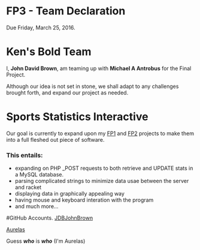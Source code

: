 # FP3 - Team Declaration
Due Friday, March 25, 2016.

# Ken's Bold Team
I, **John David Brown**, am teaming up with **Michael A Antrobus** for the Final Project.

Although our idea is not set in stone, we shall adapt to any challenges brought forth, and expand our project as needed.

# Sports Statistics Interactive
Our goal is currently to expand upon my [FP1](https://github.com/JDBJohnBrown/FP1) and [FP2](https://github.com/JDBJohnBrown/FP2) projects to make them into a full fleshed out piece of software.

### This entails:
* expanding on PHP _POST requests to both retrieve and UPDATE stats in a MySQL database.
* parsing complicated strings to minimize data usae between the server and racket
* displaying data in graphically appealing way
* having mouse and keyboard interation with the program
* and much more...



#GitHub Accounts.
[JDBJohnBrown](https://github.com/JDBJohnBrown)

[Aurelas](https://github.com/Aurelas)

Guess ***who*** is ***who*** (I'm Aurelas)

